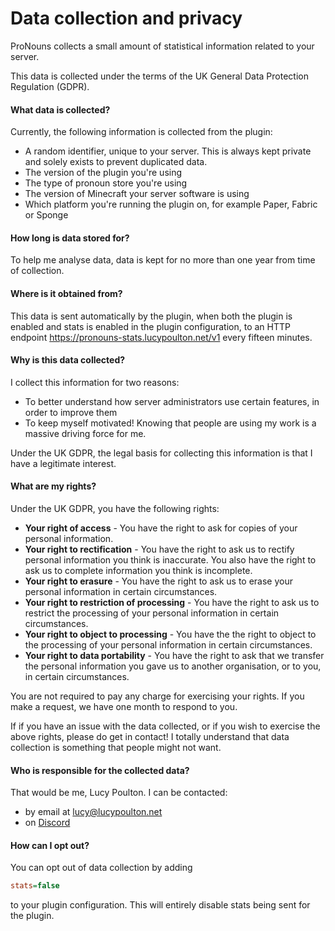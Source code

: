 # Data collection and privacy

ProNouns collects a small amount of statistical information related to your server.

This data is collected under the terms of the UK General Data Protection Regulation (GDPR).

#### What data is collected?

Currently, the following information is collected from the plugin:
- A random identifier, unique to your server. This is always kept private and solely exists to prevent duplicated data.
- The version of the plugin you're using
- The type of pronoun store you're using
- The version of Minecraft your server software is using
- Which platform you're running the plugin on, for example Paper, Fabric or Sponge

#### How long is data stored for?

To help me analyse data, data is kept for no more than one year from time of collection.

#### Where is it obtained from?

This data is sent automatically by the plugin, when both the plugin is enabled and stats is enabled in the plugin 
configuration, to an HTTP endpoint <path>https://pronouns-stats.lucypoulton.net/v1 </path> every fifteen minutes.

#### Why is this data collected?

I collect this information for two reasons:
- To better understand how server administrators use certain features, in order to improve them
- To keep myself motivated! Knowing that people are using my work is a massive driving force for me.

Under the UK GDPR, the legal basis for collecting this information is that I have a legitimate interest.

#### What are my rights?

Under the UK GDPR, you have the following rights:

- **Your right of access** - You have the right to ask for copies of your personal information.
- **Your right to rectification** - You have the right to ask us to rectify personal information you think is inaccurate. 
You also have the right to ask us to complete information you think is incomplete.
- **Your right to erasure** - You have the right to ask us to erase your personal information in certain circumstances. 
- **Your right to restriction of processing** - You have the right to ask us to restrict the processing of your personal 
information in certain circumstances.
- **Your right to object to processing** - You have the the right to object to the processing of your personal 
information in certain circumstances.
- **Your right to data portability** - You have the right to ask that we transfer the personal information you gave us 
to another organisation, or to you, in certain circumstances.

You are not required to pay any charge for exercising your rights. 
If you make a request, we have one month to respond to you.

If if you have an issue with the data collected, or if you wish to exercise the above rights, please do get in contact!
I totally understand that data collection is something that people might not want.

#### Who is responsible for the collected data?

That would be me, Lucy Poulton.
I can be contacted:
- by email at <path><lucy@lucypoulton.net></path>
- on [Discord](https://discord.lucypoulton.net)

#### How can I opt out?

You can opt out of data collection by adding 
```ini
stats=false
```
to your plugin configuration. This will entirely disable stats being sent for the plugin.

